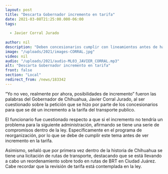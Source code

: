 ```yaml
---
layout: post
title: "Descarta Gobernador incremento en tarifa"
date: 2021-03-08T21:25:00.000-06:00
tags:
  
  - Javier Corral Jurado
  
author: nil
description: "Deben concesionarios cumplir con lineamientos antes de hablar de tarifas."
image: "/uploads/2021/images-CORRAL.jpg"
video: nil
audio: "/uploads/2021/audio-ML03_JAVIER_CORRAL.mp3"
alt: "Descarta Gobernador incremento en tarifa"
front: false
section: "Local"
redirect_from: /news/183342
---
```


“Yo no veo, realmente por ahora, posibilidades de incremento” fueron las palabras del Gobernador de Chihuahua, Javier Corral Jurado, al ser cuestionado sobre la petición que se hizo por parte de los concesionarios para que se dé un incremento a la tarifa del transporte publico.

El funcionario fue cuestionado respecto a que si el incremento no tendría un problema para la siguiente administración, afirmando se tiene una serie de compromisos dentro de la ley. Específicamente en el programa de reorganización, por lo que se debe de cumplir este tema antes de ver incremento en la tarifa.

Asimismo, señaló que por primera vez dentro de la historia de Chihuahua se tiene una licitación de rutas de transporte, destacando que se está llevando a cabo un reordenamiento sobre todo en rutas de BRT en Ciudad Juárez. Cabe recordar que la revisión de tarifa está contemplada en la ley. 
